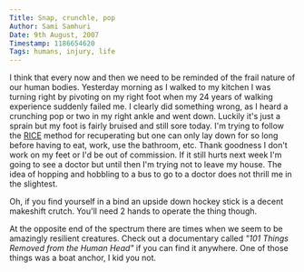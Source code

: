 ```yaml
---
Title: Snap, crunchle, pop
Author: Sami Samhuri
Date: 9th August, 2007
Timestamp: 1186654620
Tags: humans, injury, life
---
```


I think that every now and then we need to be reminded of the frail nature of our human bodies.  Yesterday morning as I walked to my kitchen I was turning right by pivoting on my right foot when my 24 years of walking experience suddenly failed me.  I clearly did something wrong, as I heard a crunching pop or two in my right ankle and went down.  Luckily it's just a sprain but my foot is fairly bruised and still sore today.  I'm trying to follow the <a href="http://orthopedics.about.com/cs/sprainsstrains/a/sprain_4.htm">RICE</a> method for recuperating but one can only lay down for so long before having to eat, work, use the bathroom, etc.  Thank goodness I don't work on my feet or I'd be out of commission.  If it still hurts next week I'm going to see a doctor but until then I'm trying not to leave my house.  The idea of hopping and hobbling to a bus to go to a doctor does not thrill me in the slightest.

Oh, if you find yourself in a bind an upside down hockey stick is a decent makeshift crutch.  You'll need 2 hands to operate the thing though.

At the opposite end of the spectrum there are times when we seem to be amazingly resilient creatures.  Check out a documentary called *"101 Things Removed from the Human Head"* if you can find it anywhere.  One of those things was a boat anchor, I kid you not.

